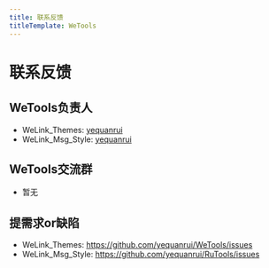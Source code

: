 ```yaml
---
title: 联系反馈
titleTemplate: WeTools
---
```


# 联系反馈

## WeTools负责人

- WeLink_Themes: [yequanrui](mailto:yequanrui@qq.com)
- WeLink_Msg_Style: [yequanrui](mailto:yequanrui@qq.com)

## WeTools交流群

- 暂无

## 提需求or缺陷

- WeLink_Themes: https://github.com/yequanrui/WeTools/issues
- WeLink_Msg_Style: https://github.com/yequanrui/RuTools/issues
